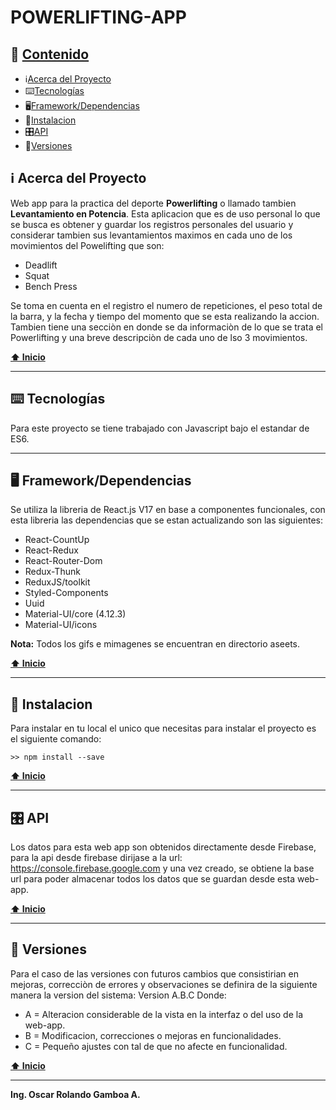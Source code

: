 # POWERLIFTING-APP

## 📖 [Contenido](#contenido)

- :information_source:[Acerca del Proyecto](#acerca-del-proyecto)
- :keyboard:[Tecnologías](#tecnologias)
- :desktop_computer:[Framework/Dependencias](#framework-dependencias)
- 💾[Instalacion](#instalacion)
- 🎛️[API](#api)
- :pushpin:[Versiones](#versiones)

## :information_source: Acerca del Proyecto

Web app para la practica del deporte **Powerlifting** o llamado tambien **Levantamiento en Potencia**.
Esta aplicacion que es de uso personal lo que se busca es obtener y guardar los registros personales del usuario y considerar 
tambien sus levantamientos maximos en cada uno de los movimientos del Powelifting que son:

* Deadlift
* Squat
* Bench Press

Se toma en cuenta en el registro el numero de repeticiones, el peso total de la barra, y la fecha y tiempo 
del momento que se esta realizando la accion.
Tambien tiene una secciòn en donde se da informaciòn de lo que se trata el Powerlifting y una breve descripciòn de cada uno de lso 3 movimientos.

**[⬆ Inicio](#contenido)**
***

## :keyboard: Tecnologías
Para este proyecto se tiene trabajado con Javascript bajo el estandar de ES6.
***

## :desktop_computer: Framework/Dependencias
Se utiliza la libreria de React.js V17 en base a componentes funcionales, con esta libreria las dependencias que se estan actualizando son las siguientes:
* React-CountUp
* React-Redux
* React-Router-Dom
* Redux-Thunk
* ReduxJS/toolkit
* Styled-Components
* Uuid
* Material-UI/core (4.12.3)
* Material-UI/icons

**Nota:** Todos los gifs  e mimagenes se encuentran en directorio aseets.

**[⬆ Inicio](#contenido)**
***

## 💾 Instalacion
Para instalar en tu local el unico que necesitas para instalar el proyecto es el siguiente comando:

`>> npm install --save`

**[⬆ Inicio](#contenido)**
***

## 🎛️ API
Los datos para esta web app son obtenidos directamente desde Firebase, para la api desde firebase dirijase a la url: https://console.firebase.google.com
y una vez creado, se obtiene la base url para poder almacenar todos los datos que se guardan desde esta web-app.

**[⬆ Inicio](#contenido)**
***

## :pushpin: Versiones
Para el caso de las versiones con futuros cambios que consistirian en mejoras, correcciòn de errores y observaciones se definira de la siguiente manera la version del sistema:
Version A.B.C
Donde:
 - A = Alteracion considerable de la vista en la interfaz o del uso de la web-app.
 - B = Modificacion, correcciones o mejoras en funcionalidades.
 - C = Pequeño ajustes con tal de que no afecte en funcionalidad.

**[⬆ Inicio](#contenido)**
***

**Ing. Oscar Rolando Gamboa A.**
